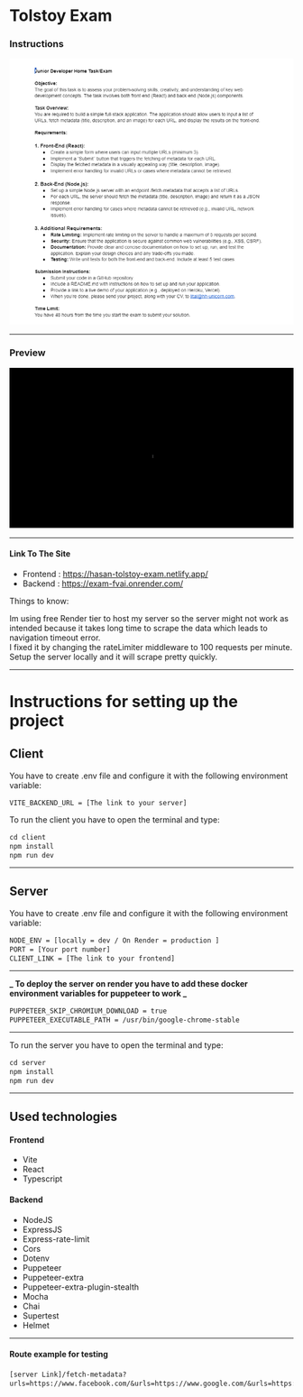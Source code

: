 # Tolstoy Exam

### Instructions

![instructions](./instructions.png)

---

### Preview

![instructions](./scrapper.gif)

---

#### Link To The Site

- Frontend : https://hasan-tolstoy-exam.netlify.app/
- Backend : https://exam-fvai.onrender.com/

Things to know:

Im using free Render tier to host my server so the server might not work as intended because it takes long time to scrape the data which leads to navigation timeout error. <br>
I fixed it by changing the rateLimiter middleware to 100 requests per minute. <br>
Setup the server locally and it will scrape pretty quickly.

---

# Instructions for setting up the project

## Client

You have to create .env file and configure it with the following environment variable:

```
VITE_BACKEND_URL = [The link to your server]
```

To run the client you have to open the terminal and type:

```
cd client
npm install
npm run dev
```

---

## Server

You have to create .env file and configure it with the following environment variable:

```
NODE_ENV = [locally = dev / On Render = production ]
PORT = [Your port number]
CLIENT_LINK = [The link to your frontend]
```

---

**_ To deploy the server on render you have to add these docker environment variables for puppeteer to work _**

```
PUPPETEER_SKIP_CHROMIUM_DOWNLOAD = true
PUPPETEER_EXECUTABLE_PATH = /usr/bin/google-chrome-stable
```

---

To run the server you have to open the terminal and type:

```
cd server
npm install
npm run dev
```

---

## Used technologies

#### Frontend

- Vite
- React
- Typescript

#### Backend

- NodeJS
- ExpressJS
- Express-rate-limit
- Cors
- Dotenv
- Puppeteer
- Puppeteer-extra
- Puppeteer-extra-plugin-stealth
- Mocha
- Chai
- Supertest
- Helmet

---

#### Route example for testing

```
[server Link]/fetch-metadata?urls=https://www.facebook.com/&urls=https://www.google.com/&urls=https://www.gotolstoy.com/&urls=https://www.tesla.com/
```
